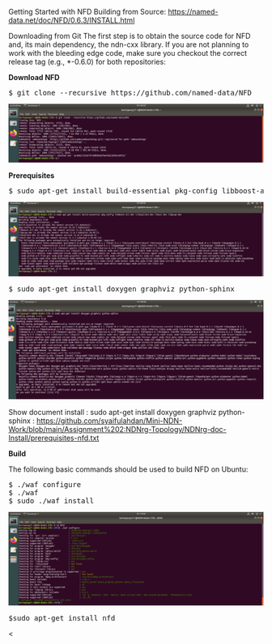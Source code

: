 Getting Started with NFD Building from Source: https://named-data.net/doc/NFD/0.6.3/INSTALL.html

Downloading from Git
The first step is to obtain the source code for NFD and, its main dependency, the ndn-cxx library. If you are not planning to work with the bleeding edge code, make sure you checkout the correct release tag (e.g., *-0.6.0) for both repositories:


**Download NFD**
<pre>
$ git clone --recursive https://github.com/named-data/NFD
</pre>


![alt tag](https://github.com/syaifulahdan/Mini-NDN-Work/blob/main/Assignment%202:NDNrg-Topology/NDNrg-Image/gitclonenfd.png)

**Prerequisites**

<pre>
$ sudo apt-get install build-essential pkg-config libboost-all-dev \libsqlite3-dev libssl-dev libpcap-dev
</pre>
![alt tag](https://github.com/syaifulahdan/Mini-NDN-Work/blob/main/Assignment%202:NDNrg-Topology/NDNrg-Image/nfdprequisit.png)


<pre>
$ sudo apt-get install doxygen graphviz python-sphinx
</pre>

![alt tag](https://github.com/syaifulahdan/Mini-NDN-Work/blob/main/Assignment%202:NDNrg-Topology/NDNrg-Image/prequisit2nfd.png)

Show document install : sudo apt-get install doxygen graphviz python-sphinx : https://github.com/syaifulahdan/Mini-NDN-Work/blob/main/Assignment%202:NDNrg-Topology/NDNrg-doc-Install/prerequisites-nfd.txt


**Build**

The following basic commands should be used to build NFD on Ubuntu:
<pre>
$ ./waf configure
$ ./waf
$ sudo ./waf install
</pre>

![alt tag](https://github.com/syaifulahdan/Mini-NDN-Work/blob/main/Assignment%202:NDNrg-Topology/NDNrg-Image/wafconfigure-nfd.png)

<pre>
$sudo apt-get install nfd
</pre>


<

